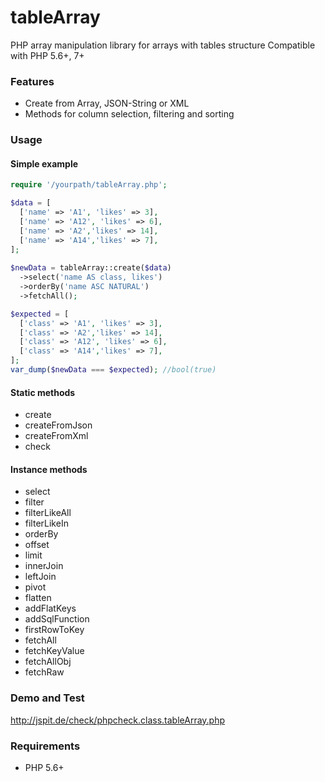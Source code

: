 # tableArray 

PHP array manipulation library for arrays with tables structure
Compatible with PHP 5.6+, 7+

### Features

- Create from Array, JSON-String or XML
- Methods for column selection, filtering and sorting

### Usage

#### Simple example

```php
require '/yourpath/tableArray.php';

$data = [ 
  ['name' => 'A1', 'likes' => 3], 
  ['name' => 'A12', 'likes' => 6], 
  ['name' => 'A2','likes' => 14], 
  ['name' => 'A14','likes' => 7], 
];
 
$newData = tableArray::create($data)
  ->select('name AS class, likes') 
  ->orderBy('name ASC NATURAL') 
  ->fetchAll();

$expected = [ 
  ['class' => 'A1', 'likes' => 3], 
  ['class' => 'A2','likes' => 14], 
  ['class' => 'A12', 'likes' => 6], 
  ['class' => 'A14','likes' => 7], 
];
var_dump($newData === $expected); //bool(true)
```
#### Static methods
  * create
  * createFromJson
  * createFromXml
  * check
  
#### Instance methods
  * select
  * filter
  * filterLikeAll
  * filterLikeIn
  * orderBy
  * offset
  * limit
  * innerJoin
  * leftJoin
  * pivot
  * flatten
  * addFlatKeys
  * addSqlFunction
  * firstRowToKey
  * fetchAll
  * fetchKeyValue
  * fetchAllObj
  * fetchRaw


### Demo and Test

http://jspit.de/check/phpcheck.class.tableArray.php

### Requirements

- PHP 5.6+
